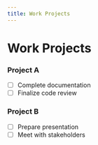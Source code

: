 ```yaml
---
title: Work Projects
---
```


# Work Projects

### Project A
- [ ] Complete documentation
- [ ] Finalize code review

### Project B
- [ ] Prepare presentation
- [ ] Meet with stakeholders

